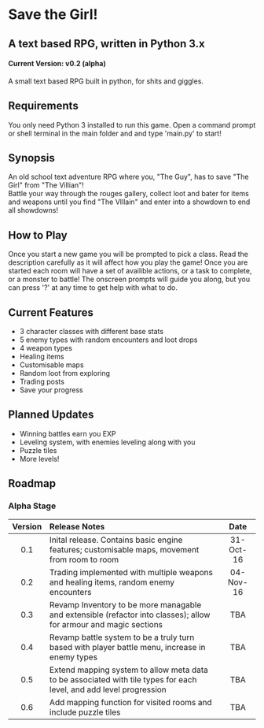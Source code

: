 # Save the Girl!
## A text based RPG, written in Python 3.x
#### Current Version: v0.2 (alpha)
A small text based RPG built in python, for shits and giggles.

## Requirements
You only need Python 3 installed to run this game. Open a command prompt or shell terminal in the main folder and and type 'main.py' to start!

## Synopsis
An old school text adventure RPG where you, "The Guy", has to save "The Girl" from "The Villian"!  
Battle your way through the rouges gallery, collect loot and bater for items and weapons until you find "The VIllain" and enter into a showdown to end all showdowns!

## How to Play
Once you start a new game you will be prompted to pick a class. Read the description carefully as it will affect how you play the game! Once you are started each room will have a set of availible actions, or a task to complete, or a monster to battle! The onscreen prompts will guide you along, but you can press '?' at any time to get help with what to do. 

## Current Features
* 3 character classes with different base stats
* 5 enemy types with random encounters and loot drops
* 4 weapon types
* Healing items
* Customisable maps
* Random loot from exploring
* Trading posts
* Save your progress

## Planned Updates
* Winning battles earn you EXP
* Leveling system, with enemies leveling along with you
* Puzzle tiles
* More levels!

## Roadmap

### Alpha Stage
| Version | Release Notes | Date |
|:---:|:---|:---:|
| 0.1 | Inital release. Contains basic engine features; customisable maps, movement from room to room | 31-Oct-16 |
| 0.2 | Trading implemented with multiple weapons and healing items, random enemy encounters | 04-Nov-16 |
| 0.3 | Revamp Inventory to be more managable and extensible (refactor into classes); allow for armour and magic sections | TBA |
| 0.4 | Revamp battle system to be a truly turn based with player battle menu, increase in enemy types | TBA |
| 0.5 | Extend mapping system to allow meta data to be associated with tile types for each level, and add level progression | TBA |
| 0.6 | Add mapping function for visited rooms and include puzzle tiles | TBA |
    
